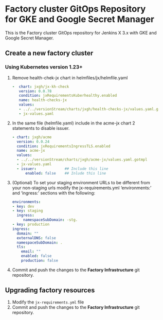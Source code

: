 # Factory cluster GitOps Repository for GKE and Google Secret Manager

This is the Factory cluster GitOps repository for Jenkins X 3.x with GKE and Google Secret Manager.

## Create a new factory cluster

### Using Kubernetes version 1.23+
1. Remove health-chek-jx chart in helmfiles/jx/helmfile.yaml
    ```yaml
    -  chart: jxgh/jx-kh-check
       version: 0.0.78
       condition: jxRequirementsKuberhealthy.enabled
       name: health-checks-jx
       values:
       - ../../versionStream/charts/jxgh/health-checks-jx/values.yaml.gotmpl
       - jx-values.yaml
    ```
2. In the same file (helmfile.yaml) include in the acme-jx chart 2 statements to disable issuer.
    ```yaml
    - chart: jxgh/acme
      version: 0.0.24
      condition: jxRequirementsIngressTLS.enabled
      name: acme-jx
      values:
      - ../../versionStream/charts/jxgh/acme-jx/values.yaml.gotmpl
      - jx-values.yaml
      - issuer:             ## Include this line
          enabled: false    ## Inlude this line
    ```
3. (Optional) To set your staging environment URLs to be different from your non-staging urls modify the jx-requirements.yml ‘environments:’ and ‘ingress:’ sections with the following:
    ```yaml
    environments:
    - key: dev
    - key: staging
      ingress:
         namespaceSubDomain: -stg.
    - key: production
    ingress:
      domain: ""
      externalDNS: false
      namespaceSubDomain: .
      tls:
        email: ""
        enabled: false
        production: false
    ```
4. Commit and push the changes to the **Factory Infrastructure** git repository.

## Upgrading factory resources

1. Modify the `jx-requirements.yml` file
2. Commit and push the changes to the **Factory Infrastructure** git repository.

